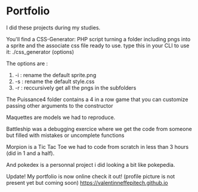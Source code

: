 # Portfolio

I did these projects during my studies.

You'll find a CSS-Generator: PHP script turning a folder including pngs into a sprite and the associate css file ready to use.
type this in your CLI to use it:
./css_generator (options) <folderpath>

The options are : 
1. -i <filename> : rename the default sprite.png
2. -s <filename> : rename the default style.css
3. -r : reccursively get all the pngs in the subfolders

The Puissance4 folder contains a 4 in a row game that you can customize passing other arguments to the constructor

Maquettes are models we had to reproduce.

Battleship was a debugging exercice where we get the code from someone but filled with mistakes or uncomplete functions

Morpion is a Tic Tac Toe we had to code from scratch in less than 3 hours (did in 1 and a half).

And pokedex is a personnal project i did looking a bit like pokepedia.

Update! My portfolio is now online check it out! (profile picture is not present yet but coming soon)
https://valentinneffepitech.github.io
